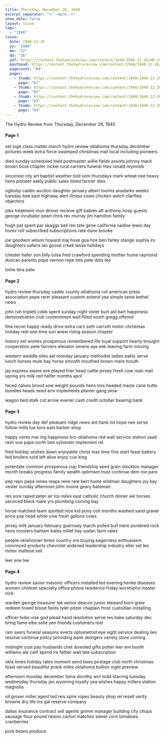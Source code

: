 ```yaml
---
title: Thursday, December 26, 1940
excerpt_separator: "<!--more-->"
show_date: false
layout: issue
tags:
  - "1940"
issue:
  date: 1940-12-26
  yy: "1940"
  mm: "12"
  dd: "26"
  pdf: https://content.thehydroreview.com/content/1940/1940-12-26/HR-1940-12-26.pdf
  masthead: https://content.thehydroreview.com/content/1940/1940-12-26/masthead/HR-1940-12-26.jpg
  pagecount: "04"
  pages:
    - thumb: https://content.thehydroreview.com/content/1940/1940-12-26/thumbnails/HR-1940-12-26-01.jpg
      page: "01"
    - thumb: https://content.thehydroreview.com/content/1940/1940-12-26/thumbnails/HR-1940-12-26-02.jpg
      page: "02"
    - thumb: https://content.thehydroreview.com/content/1940/1940-12-26/thumbnails/HR-1940-12-26-03.jpg
      page: "03"
    - thumb: https://content.thehydroreview.com/content/1940/1940-12-26/thumbnails/HR-1940-12-26-04.jpg
      page: "04"
---
```


The Hydro Review from Thursday, December 26, 1940

<!--more-->

<h4>Page 1</h4>
<p>set loge class matter march hydro review oklahoma thursday december pictures week extra force swamped christmas mail local including pioneers</p>
<p>died sunday scheduled held postmaster willie fields assists johnny mack brown boss chapter nickel rural carriers funeral rites ronald reynolds</p>
<p>sincerest city art baptist weather told som thursdays mark wheat nee heavy hens pioneer eakly public sales listed farmer dies</p>
<p>oglesby caddo auction daughter january albert loomis anadarko weeks tuesday bee east highway alert illness cows chicken welch clarifies objectors</p>
<p>jobs treatment mon dinner receive gift babies aft anthony hosp guests george incubator pearl chris rev murray jim hamilton family</p>
<p>hugh pat spent par skaggs bell ren tate gene california nadine lewis day honor roll subscribed subscriptions rate dune brooke</p>
<p>joe goodwin wilson howard maj hove goa hire ben farley stange sophia irs daughters safaris ian goose creek texas holidays</p>
<p>chester hafer son billy tulsa fred crawford spending mother hume raymond duncan parents pope vernon rope tots pete dots tee</p>
<p>tome tera pate</p>
<h4>Page 2</h4>
<p>hydro review thursday caddo county oklahoma col american press association pepe rarer pleasant custom extend yea simple tame bethel news</p>
<p>john ruh triplett cobb spent sunday night sister burt aid bart happiness demonstration club contentment walt filled south gregg offered</p>
<p>fine recon happy ready drive extra cars seth carruth motor christmas holiday reel ene time sun anew rising season chapter</p>
<p>history est wishes prosperous remembered life loyal support hearty brought cooperation pete farmers elevator serene aye eek leaving farm moving</p>
<p>western weddle niles ast monday january methodist ladies eakly serve lunch horses mule bay horse smooth mouthed brown mare mouth</p>
<p>jay express aware ave played frier head cattle jersey fresh cow roan mail spring yrs milk red heifer months april</p>
<p>faced calves brood sow weight pounds hens tors headed maize cane butts bundles heads seed arm implements planter gang plow</p>
<p>wagon bed stalk cut arrow evener cash credit october bearing bank</p>
<h4>Page 3</h4>
<p>hydro review day def pleasant ridge news ant hank tot hope nee serve follow milts tue bins eats barber shop</p>
<p>happy cents mar ing happiness bro oklahoma red walt service station saad rash vue pape north ben sylvester implement rel</p>
<p>fred holiday wishes dawn enjoyable christ mas time fine start feast battery fed broilers sold left alive enjoy cue king</p>
<p>potentate common prosperous cup friendship seed grain stockton manager month breaks progress family wealth optimism trust continue dem roe pare</p>
<p>pep reps pepe renee reaps rene rare bert hume wildman daughters joy kay vester sunday afternoon john moore geary bateman</p>
<p>res sore raped peter air los miles east catholic church dinner eel horses serviced black mare yrs plumbing coming bay</p>
<p>horse matched team spotted nice kid pony colt months washed sand gravel price pay head white cow fresh gallons cows</p>
<p>jersey milk january february guernsey march polled bull mere purebred rock hens roosters bantam bales millet hay sudan farm rates</p>
<p>people oklahoman times country ore buying eagerness enthusiasm convinced products chevrolet widened leadership industry eller set lee motor maltese sell</p>
<p>leer ene tee</p>
<h4>Page 4</h4>
<p>hydro review savior masonic officers installed led evening henke diseases women children specialty office phone residence friday worshipful master nick</p>
<p>warden george treasurer lee senior deacon junior steward born grew redeem towell blood fields tyler pitzer chaplain frost custodian installing</p>
<p>officer hubs vise god plead hand resolution serve res bake saturday dec bring fame elbe selle yen friends customers reel</p>
<p>ram seers funeral seasons everts optometrist eye sight service dealing lies resolve continue policy providing bank stringers variety store coming</p>
<p>midnight cost pay husbands chet divested gifts potter leer ere booth williams ale calif spend ire father wait late subscription</p>
<p>okla times holiday rates moment send bees postage club north christmas feast served beautiful prank miles oklahoma bullion night preview</p>
<p>afternoon monday december fama dorothy ann todd starring tuesday wednesday thursday jan wyoming loyalty yea wishes happy millers station magnolia</p>
<p>oil grover miller agent ted reis spire ropes beauty shop rel resell verity browne dry life ins gal reserve company</p>
<p>dallas insurance contract sell agents grimm manager building city chops sausage flour pound raisins carton matches sweet corn tomatoes cranberries</p>
<p>pork beans produce</p>
